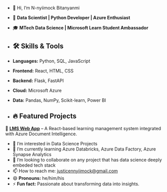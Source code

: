 - 👋 Hi, I’m N-nyiimock Bitanyanmi
- 🚀 **Data Scientist | Python Developer | Azure Enthusiast**
- 🎓 **MTech Data Science | Microsoft Learn Student Ambassador**

  
- ## 🛠️ Skills & Tools  
- **Languages:** Python, SQL, JavaScript  
- **Frontend:** React, HTML, CSS
- **Backend:** Flask, FastAPI  
- **Cloud:** Microsoft Azure  
- **Data:** Pandas, NumPy, Scikit-learn, Power BI

- ## 🔥 Featured Projects  
📌 **[LMS Web App](https://github.com/Bitanyanmi-1/Project-Serenity)** – A React-based learning management system integrated with Azure Document Intelligence.

- 👀 I’m interested in Data Science Projects
- 🌱 I’m currently learning Azure Databricks, Azure Data Factory, Azure Synapse Analytics
- 💞️ I’m looking to collaborate on any project that has data science deeply embeded tech stack
- 📫 How to reach me: justicennyiimock@gmail.com
- 😄 **Pronouns:** he/him/his
- ⚡ **Fun fact:** Passionate about transforming data into insights.

<!---
NBitanyanmi/NBitanyanmi is a ✨ special ✨ repository because its `README.md` (this file) appears on your GitHub profile.
You can click the Preview link to take a look at your changes.
--->
